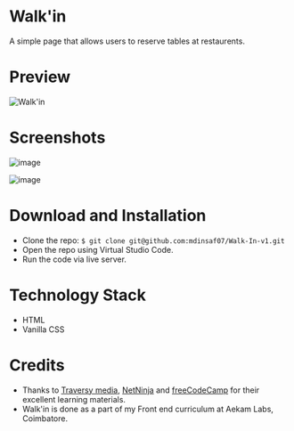 # Walk'in
A simple page that allows users to reserve tables at restaurents.

# Preview

![Walk'in](https://user-images.githubusercontent.com/47892550/129441275-73ed0780-0931-4646-84d0-752905868fcb.gif)


# Screenshots

![image](https://user-images.githubusercontent.com/47892550/129441289-b760c0c5-bb19-4d0c-875c-78b31caea0ed.png)

![image](https://user-images.githubusercontent.com/47892550/129441292-c471d46e-de48-4245-a01f-3e0c1d1d0481.png)

# Download and Installation
- Clone the repo: `$ git clone git@github.com:mdinsaf07/Walk-In-v1.git`
- Open the repo using Virtual Studio Code.
- Run the code via live server.

# Technology Stack 
- HTML
- Vanilla CSS

# Credits
 - Thanks to [Traversy media](https://www.youtube.com/user/TechGuyWeb), [NetNinja](https://www.youtube.com/channel/UCW5YeuERMmlnqo4oq8vwUpg) and [freeCodeCamp](https://www.youtube.com/channel/UC8butISFwT-Wl7EV0hUK0BQ) for their excellent learning materials.
- Walk'in is done as a part of my Front end curriculum at Aekam Labs, Coimbatore.
  
